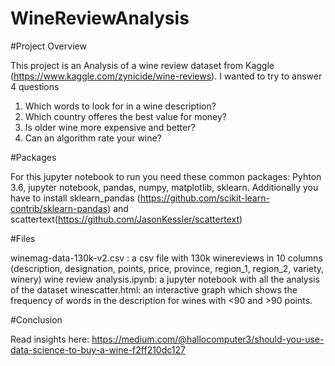 # WineReviewAnalysis


#Project Overview

This project is an Analysis of a wine review dataset from Kaggle (https://www.kaggle.com/zynicide/wine-reviews).
I wanted to try to answer 4 questions
1. Which words to look for in a wine description?
2. Which country offeres the best value for money?
3. Is older wine more expensive and better?
4. Can an algorithm rate your wine?

#Packages

For this jupyter notebook to run you need these common packages: Pyhton 3.6, jupyter notebook, pandas, numpy, matplotlib, sklearn.
Additionally you have to install sklearn_pandas (https://github.com/scikit-learn-contrib/sklearn-pandas) and
scattertext(https://github.com/JasonKessler/scattertext)

#Files

winemag-data-130k-v2.csv : a csv file with 130k winereviews in 10 columns (description, designation, points, price,
                           province, region_1, region_2, variety, winery)
wine review analysis.ipynb: a jupyter notebook with all the analysis of the dataset
winescatter.html: an interactive graph which shows the frequency of words in the description for wines with <90 and >90 points.

#Conclusion

Read insights here: https://medium.com/@hallocomputer3/should-you-use-data-science-to-buy-a-wine-f2ff210dc127
